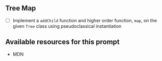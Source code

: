 ## Tree Map

- [ ] Implement a `addChild` function and higher order function, `map`, on the given `Tree` class using pseudoclassical instantiation

## Available resources for this prompt

- MDN

